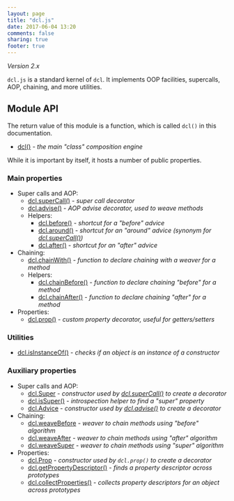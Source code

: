 ```yaml
---
layout: page
title: "dcl.js"
date: 2017-06-04 13:20
comments: false
sharing: true
footer: true
---
```


*Version 2.x*

`dcl.js` is a standard kernel of `dcl`. It implements OOP facilities,
supercalls, AOP, chaining, and more utilities.

## Module API

The return value of this module is a function, which is called `dcl()` in this documentation.

* [dcl()](./dcl_js/dcl) - *the main "class" composition engine*

While it is important by itself, it hosts a number of public properties.

### Main properties

* Super calls and AOP:
  * [dcl.superCall()](./dcl_js/supercall) - *super call decorator*
  * [dcl.advise()](./dcl_js/advise) - *AOP advise decorator, used to weave methods*
  * Helpers:
    * [dcl.before()](./dcl_js/before) - *shortcut for a "before" advice*
    * [dcl.around()](./dcl_js/around) - *shortcut for an "around" advice (synonym for [dcl.superCall()](../docs/dcl_js/supercall))*
    * [dcl.after()](./dcl_js/after) - *shortcut for an "after" advice*
* Chaining:
  * [dcl.chainWith()](./dcl_js/chainwith) - *function to declare chaining with a weaver for a method*
  * Helpers:
    * [dcl.chainBefore()](./dcl_js/chainbefore) - *function to declare chaining "before" for a method*
    * [dcl.chainAfter()](./dcl_js/chainafter) - *function to declare chaining "after" for a method*
* Properties:
  * [dcl.prop()](./dcl_js/prop) - *custom property decorator, useful for getters/setters*

### Utilities

* [dcl.isInstanceOf()](./dcl_js/isinstanceof) - *checks if an object is an instance of a constructor*

### Auxiliary properties

* Super calls and AOP:
  * [dcl.Super](./dcl_js/super) - *constructor used by [dcl.superCall()](./dcl_js/supercall) to create a decorator*
  * [dcl.isSuper()](./dcl_js/issuper) - *introspection helper to find a "super" property*
  * [dcl.Advice](./dcl_js/advice) - *constructor used by [dcl.advise()](./dcl_js/advise) to create a decorator*
* Chaining:
  * [dcl.weaveBefore](./dcl_js/weavebefore) - *weaver to chain methods using "before" algorithm*
  * [dcl.weaveAfter](./dcl_js/weaveafter) - *weaver to chain methods using "after" algorithm*
  * [dcl.weaveSuper](./dcl_js/weavesuper) - *weaver to chain methods using "super" algorithm*
* Properties:
  * [dcl.Prop](./dcl_js/prop) - *constructor used by `dcl.prop()` to create a decorator*
  * [dcl.getPropertyDescriptor()](./dcl_js/getpropertydescriptor) - *finds a property descriptor across prototypes*
  * [dcl.collectProperties()](./dcl_js/collectproperties) - *collects property descriptors for an object across prototypes*

